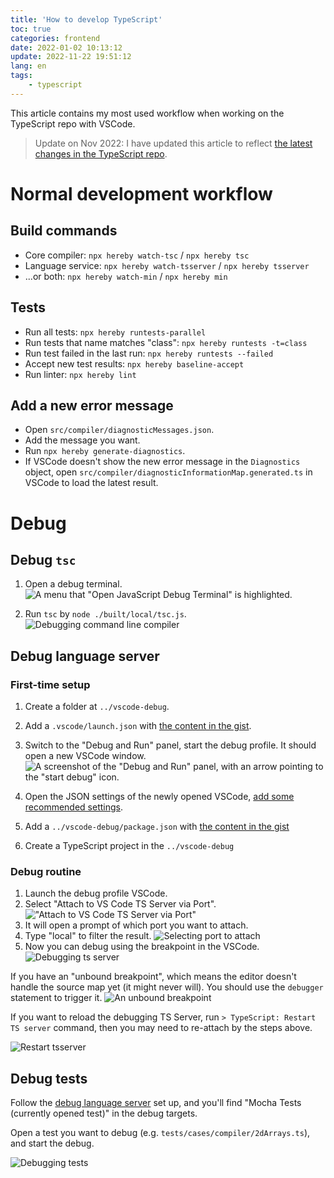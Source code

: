 ```yaml
---
title: 'How to develop TypeScript'
toc: true
categories: frontend
date: 2022-01-02 10:13:12
update: 2022-11-22 19:51:12
lang: en
tags:
    - typescript
---
```


This article contains my most used workflow when working on the TypeScript repo with VSCode.

<!-- more -->

> Update on Nov 2022: I have updated this article to reflect [the latest changes in the TypeScript repo](https://github.com/microsoft/TypeScript/pull/51387).

# Normal development workflow

## Build commands

- Core compiler: `npx hereby watch-tsc` / `npx hereby tsc`
- Language service: `npx hereby watch-tsserver` / `npx hereby tsserver`
- ...or both: `npx hereby watch-min` / `npx hereby min`

## Tests

- Run all tests: `npx hereby runtests-parallel`
- Run tests that name matches "class": `npx hereby runtests -t=class`
- Run test failed in the last run: `npx hereby runtests --failed`
- Accept new test results: `npx hereby baseline-accept`
- Run linter: `npx hereby lint`

## Add a new error message

- Open `src/compiler/diagnosticMessages.json`.
- Add the message you want.
- Run `npx hereby generate-diagnostics`.
- If VSCode doesn't show the new error message in the `Diagnostics` object, open `src/compiler/diagnosticInformationMap.generated.ts` in VSCode to load the latest result.

# Debug

## Debug `tsc`

1. Open a debug terminal.
![A menu that "Open JavaScript Debug Terminal" is highlighted.](debug-terminal.png)

1. Run `tsc` by `node ./built/local/tsc.js`.
![Debugging command line compiler](debug-tsc.png)

## Debug language server

### First-time setup

1. Create a folder at `../vscode-debug`.

1. Add a `.vscode/launch.json` with [the content in the gist](https://gist.github.com/Jack-Works/80d69633a55af03cec1f1d6328ffa9d1#file-vscode-launch-json).

1. Switch to the "Debug and Run" panel, start the debug profile. It should open a new VSCode window. ![A screenshot of the "Debug and Run" panel, with an arrow pointing to the "start debug" icon.](launch-vscode.png)

1. Open the JSON settings of the newly opened VSCode, [add some recommended settings](https://gist.github.com/Jack-Works/80d69633a55af03cec1f1d6328ffa9d1#file-vscode-debug-profile-settings-json).

1. Add a `../vscode-debug/package.json` with [the content in the gist](https://gist.github.com/Jack-Works/80d69633a55af03cec1f1d6328ffa9d1#file-vscode-debug-package-json)

1. Create a TypeScript project in the `../vscode-debug`

### Debug routine

1. Launch the debug profile VSCode.
1. Select "Attach to VS Code TS Server via Port". !["Attach to VS Code TS Server via Port"](select-task.png)
1. It will open a prompt of which port you want to attach.
1. Type "local" to filter the result. ![Selecting port to attach](select-port.png)
1. Now you can debug using the breakpoint in the VSCode. ![Debugging ts server](debug-tsserver.png)

If you have an "unbound breakpoint", which means the editor doesn't handle the source map yet (it might never will). You should use the `debugger` statement to trigger it. ![An unbound breakpoint](unbound-breakpoint.png)

If you want to reload the debugging TS Server, run `> TypeScript: Restart TS server` command, then you may need to re-attach by the steps above.

![Restart tsserver](restart-ts-server.png)

## Debug tests

Follow the [debug language server](#Debug-language-server) set up, and you'll find "Mocha Tests (currently opened test)" in the debug targets.

Open a test you want to debug (e.g. `tests/cases/compiler/2dArrays.ts`), and start the debug.

![Debugging tests](debug-test.png)
